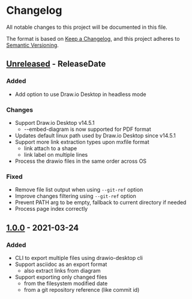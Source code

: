 # Changelog

All notable changes to this project will be documented in this file.

The format is based on [Keep a Changelog](https://keepachangelog.com/en/1.0.0/), and this project adheres
to [Semantic Versioning](https://semver.org/spec/v2.0.0.html).

<!-- next-header -->
## [Unreleased] - ReleaseDate

### Added

* Add option to use Draw.io Desktop in headless mode

### Changes

* Support Draw.io Desktop v14.5.1
  * --embed-diagram is now supported for PDF format
* Updates default linux path used by Draw.io Desktop since v14.5.1
* Support more link extraction types upon mxfile format
  * link attach to a shape
  * link label on multiple lines
* Process the drawio files in the same order across OS

### Fixed

* Remove file list output when using `--git-ref` option
* Improve changes filtering using `--git-ref` option
* Prevent PATH arg to be empty, fallback to current directory if needed
* Process page index correctly

## [1.0.0] - 2021-03-24

### Added

* CLI to export multiple files using drawio-desktop cli
* Support asciidoc as an export format
  * also extract links from diagram
* Support exporting only changed files
  * from the filesystem modified date
  * from a git repository reference (like commit id)

<!-- next-url -->
[Unreleased]: https://github.com/rlespinasse/wints/compare/v1.0.0...HEAD

[1.0.0]: https://github.com/rlespinasse/drawio-exported/compare/cb9aec8...v1.0.0
